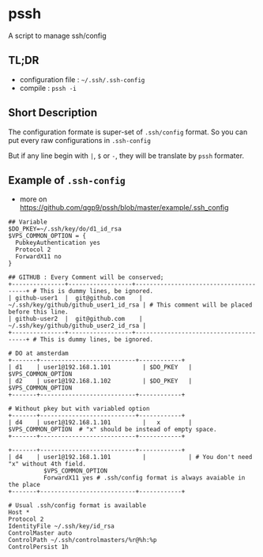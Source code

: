# pssh
A script to manage ssh/config

## TL;DR
* configuration file :  `~/.ssh/.ssh-config`
* compile : `pssh -i`

## Short Description

The configuration formate is super-set of `.ssh/config` format. So you can put every raw configurations in `.ssh-config`

But if any line begin with `|`, `$` or `-`, they will be translate by `pssh`  formater. 


## Example of `.ssh-config`
* more on https://github.com/qgp9/pssh/blob/master/example/.ssh_config
```
## Variable
$DO_PKEY=~/.ssh/key/do/d1_id_rsa
$VPS_COMMON_OPTION = {
  PubkeyAuthentication yes
  Protocol 2
  ForwardX11 no
}

## GITHUB : Every Comment will be conserved;
+---------------+------------------+---------------------------------------+ # This is dummy lines, be ignored.
| github-user1	|  git@github.com	 | ~/.ssh/key/github/github_user1_id_rsa | # This comment will be placed before this line.
| github-user2	|  git@github.com	 | ~/.ssh/key/github/github_user2_id_rsa | 
+---------------+------------------+---------------------------------------+ # This is dummy lines, be ignored.

# DO at amsterdam
+-------+---------------------------+------------+
| d1    | user1@192.168.1.101	      | $DO_PKEY   | $VPS_COMMON_OPTION
| d2    | user1@192.168.1.102	      | $DO_PKEY   | $VPS_COMMON_OPTION
+-------+---------------------------+------------+

# Without pkey but with variabled option
+-------+---------------------------+------------+
| d4    | user1@192.168.1.101	      |   x        | $VPS_COMMON_OPTION  # "x" should be instead of empty space.
+-------+---------------------------+------------+

+-------+---------------------------+------------+
| d4    | user1@192.168.1.101	      |            | # You don't need "x" without 4th field.
          $VPS_COMMON_OPTION
          ForwardX11 yes # .ssh/config format is always avaiable in the place
+-------+---------------------------+------------+

# Usual .ssh/config format is available
Host *
Protocol 2
IdentityFile ~/.ssh/key/id_rsa
ControlMaster auto
ControlPath ~/.ssh/controlmasters/%r@%h:%p
ControlPersist 1h
```
